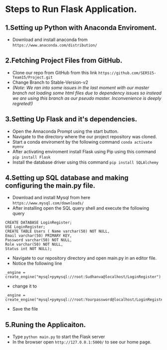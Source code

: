 # Steps to Run Flask Application.

## 1.Setting up Python with Anaconda Enviroment. 
* Download and install anaconda from ```https://www.anaconda.com/distribution/```

## 2.Fetching Project Files from GitHub.
* Clone our repo from GitHub from this link ```https://github.com/SER515-Team15/Project.git```
* Change Branch to Stable-Version-v2
* *(Note: We ran into some issues in the last moment with our master branch not loading some html files due to dependency issues so instead we are using this branch as our pseudo master. Inconvenience is deeply regreted!)*


## 3.Setting Up Flask and it's dependencies.
* Open the Annaconda Prompt using the start button.
* Navigate to the directory where the our project repository was cloned.
* Start a conda enviroment by the following command  ```conda activate myenv```
* After activating enviroment install Flask using Pip using this command ```pip install Flask```
* Install the database driver using this command ```pip install SQLAlchemy```


## 4.Setting up SQL database and making configuring the main.py file.
* Download and install  Mysql from here ```https://www.mysql.com/downloads/```
* After installing open the SQL query shell and execute the following query

```
CREATE DATABASE LoginRegister;
USE LoginRegister;
CREATE TABLE Users ( Name varchar(50) NOT NULL,
Email varchar(50) PRIMARY KEY,
Password varchar(50) NOT NULL,
Role varchar(50) NOT NULL,
Status int NOT NULL);

```
* Navigate to our repository directory and open main.py in an editor file. 
* Notice the following line
```
_engine = create_engine("mysql+pymysql://root:Sudhanva@localhost/LoginRegister")
```
* change it to 

```
_engine = create_engine("mysql+pymysql://root:Yourpassword@localhost/LoginRegister")
```
* Save the file

## 5.Runing the Applicaiton.
* Type ```python main.py``` to start the Flask server
* In the browser open ```http://127.0.0.1:5000/``` to see our home page. 
